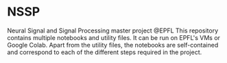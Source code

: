 # NSSP
Neural Signal and Signal Processing master project @EPFL
This repository contains multiple notebooks and utility files. It can be run on EPFL's VMs or Google Colab. Apart from the utility files, the notebooks are self-contained and correspond to each of the different steps required in the project.
